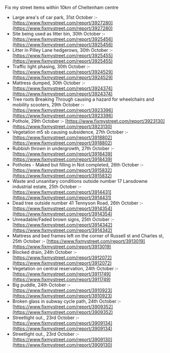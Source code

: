Fix my street items within 10km of Cheltenham centre

<!-- fix_marker starts -->

- Large area's of car park, 31st October :- [https://www.fixmystreet.com/report/3927280](https://www.fixmystreet.com/report/3927280)
- Site being used as litter bin, 30th October :- [https://www.fixmystreet.com/report/3925456](https://www.fixmystreet.com/report/3925456)
- Litter in Pilley Lane hedgerows, 30th October :- [https://www.fixmystreet.com/report/3925455](https://www.fixmystreet.com/report/3925455)
- Traffic light phasing, 30th October :- [https://www.fixmystreet.com/report/3924529](https://www.fixmystreet.com/report/3924529)
- Mattress dumped, 30th October :- [https://www.fixmystreet.com/report/3924374](https://www.fixmystreet.com/report/3924374)
- Tree roots Breaking Through causing a hazard for wheelchairs and mobility scooters, 29th October :- [https://www.fixmystreet.com/report/3923396](https://www.fixmystreet.com/report/3923396)
- Pothole, 29th October :- [https://www.fixmystreet.com/report/3923130](https://www.fixmystreet.com/report/3923130)
- Vegetation m5 sb causing subsidence, 27th October :- [https://www.fixmystreet.com/report/3918802](https://www.fixmystreet.com/report/3918802)
- Rubbish thrown in undergrowth, 27th October :- [https://www.fixmystreet.com/report/3918439](https://www.fixmystreet.com/report/3918439)
- Potholes - Maked but filling in Not completed, 26th October :- [https://www.fixmystreet.com/report/3915832](https://www.fixmystreet.com/report/3915832)
- Waste and unsanitary conditions outside number 17 Lansdowne industrial estate, 25th October :- [https://www.fixmystreet.com/report/3914431](https://www.fixmystreet.com/report/3914431)
- Dead tree outside number 41 Tennyson Road, 26th October :- [https://www.fixmystreet.com/report/3914354](https://www.fixmystreet.com/report/3914354)
- Unreadable/Faded brown signs, 25th October :- [https://www.fixmystreet.com/report/3914342](https://www.fixmystreet.com/report/3914342)
- Mattress and bed frames left on the corner of Russell st and Charles st, 25th October :- [https://www.fixmystreet.com/report/3913019](https://www.fixmystreet.com/report/3913019)
- Blocked drain, 24th October :- [https://www.fixmystreet.com/report/3912072](https://www.fixmystreet.com/report/3912072)
- Vegetation on central reservation, 24th October :- [https://www.fixmystreet.com/report/3911749](https://www.fixmystreet.com/report/3911749)
- Big puddle, 24th October :- [https://www.fixmystreet.com/report/3910923](https://www.fixmystreet.com/report/3910923)
- Broken glass in subway cycle path, 24th October :- [https://www.fixmystreet.com/report/3909352](https://www.fixmystreet.com/report/3909352)
- Streetlight out., 23rd October :- [https://www.fixmystreet.com/report/3909134](https://www.fixmystreet.com/report/3909134)
- Streetlight out., 23rd October :- [https://www.fixmystreet.com/report/3909130](https://www.fixmystreet.com/report/3909130)

<!-- fix_marker ends -->